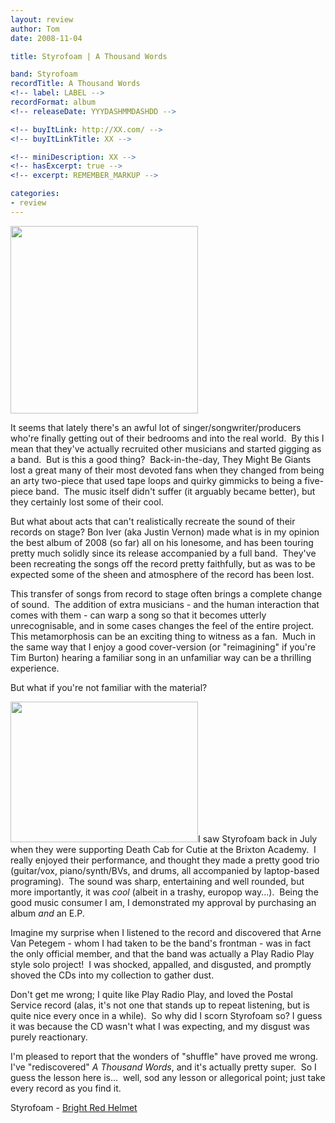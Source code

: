 ```yaml
---
layout: review
author: Tom
date: 2008-11-04

title: Styrofoam | A Thousand Words

band: Styrofoam
recordTitle: A Thousand Words
<!-- label: LABEL -->
recordFormat: album
<!-- releaseDate: YYYDASHMMDASHDD -->

<!-- buyItLink: http://XX.com/ -->
<!-- buyItLinkTitle: XX -->

<!-- miniDescription: XX -->
<!-- hasExcerpt: true -->
<!-- excerpt: REMEMBER_MARKUP -->

categories:
- review
---
```


<a href="http://eatenbymonsters.files.wordpress.com/2008/11/styrofoam_athousandwords.jpg"><img class="alignright size-medium wp-image-105" title="A Thousand Words" src="http://eatenbymonsters.files.wordpress.com/2008/11/styrofoam_athousandwords.jpg?w=300" alt="" width="300" height="300" /></a>

It seems that lately there's an awful lot of singer/songwriter/producers who're finally getting out of their bedrooms and into the real world.  By this I mean that they've actually recruited other musicians and started gigging as a band.  But is this a good thing?  Back-in-the-day, They Might Be Giants lost a great many of their most devoted fans when they changed from being an arty two-piece that used tape loops and quirky gimmicks to being a five-piece band.  The music itself didn't suffer (it arguably became better), but they certainly lost some of their cool.

But what about acts that can't realistically recreate the sound of their records on stage? Bon Iver (aka Justin Vernon) made what is in my opinion the best album of 2008 (so far) all on his lonesome, and has been touring pretty much solidly since its release accompanied by a full band.  They've been recreating the songs off the record pretty faithfully, but as was to be expected some of the sheen and atmosphere of the record has been lost.

This transfer of songs from record to stage often brings a complete change of sound.  The addition of extra musicians - and the human interaction that comes with them - can warp a song so that it becomes utterly unrecognisable, and in some cases changes the feel of the entire project.  This metamorphosis can be an exciting thing to witness as a fan.  Much in the same way that I enjoy a good cover-version (or "reimagining" if you're Tim Burton) hearing a familiar song in an unfamiliar way can be a thrilling experience.

But what if you're not familiar with the material?

<a href="http://eatenbymonsters.files.wordpress.com/2008/11/styrofoam_live1.jpg"><img class="alignleft size-medium wp-image-106" title="styrofoam live" src="http://eatenbymonsters.files.wordpress.com/2008/11/styrofoam_live1.jpg?w=300" alt="" width="300" height="225" /></a>I saw Styrofoam back in July when they were supporting Death Cab for Cutie at the Brixton Academy.  I really enjoyed their performance, and thought they made a pretty good trio (guitar/vox, piano/synth/BVs, and drums, all accompanied by laptop-based programing).  The sound was sharp, entertaining and well rounded, but more importantly, it was <em>cool </em>(albeit in a trashy, europop way...).  Being the good music consumer I am, I demonstrated my approval by purchasing an album <em>and</em> an E.P.

Imagine my surprise when I listened to the record and discovered that Arne Van Petegem - whom I had taken to be the band's frontman - was in fact the only official member, and that the band was actually a Play Radio Play style solo project!  I was shocked, appalled, and disgusted, and promptly shoved the CDs into my collection to gather dust.

Don't get me wrong; I quite like Play Radio Play, and loved the Postal Service record (alas, it's not one that stands up to repeat listening, but is quite nice every once in a while).  So why did I scorn Styrofoam so? I guess it was because the CD wasn't what I was expecting, and my disgust was purely reactionary.

I'm pleased to report that the wonders of "shuffle" have proved me wrong.  I've "rediscovered" <em>A Thousand Words</em>, and it's actually pretty super.  So I guess the lesson here is...  well, sod any lesson or allegorical point; just take every record as you find it.

Styrofoam - <a href="http://www.mediafire.com/file/tmvwzyycmwj/10 Bright Red Helmet.mp3">Bright Red Helmet</a>